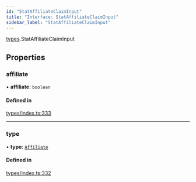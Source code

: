 ```yaml
---
id: "StatAffiliateClaimInput"
title: "Interface: StatAffiliateClaimInput"
sidebar_label: "StatAffiliateClaimInput"
---
```


[types](../../../modules/Types/Types.md).StatAffiliateClaimInput

## Properties

### affiliate

• **affiliate**: `boolean`

#### Defined in

[types/index.ts:333](https://github.com/PolymeshAssociation/polymesh-sdk/blob/720afb69c/src/types/index.ts#L333)

___

### type

• **type**: [`Affiliate`](../../../enums/Types/ClaimType/ClaimType.md#affiliate)

#### Defined in

[types/index.ts:332](https://github.com/PolymeshAssociation/polymesh-sdk/blob/720afb69c/src/types/index.ts#L332)
